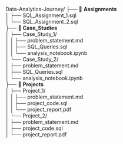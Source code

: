 Data-Analytics-Journey/
├── 📁 **Assignments**  
│   ├── SQL_Assignment_1.sql  
│   └── SQL_Assignment_2.sql  
├── 📁 **Case_Studies**  
│   ├── Case_Study_1/  
│   │   ├── problem_statement.md  
│   │   ├── SQL_Queries.sql  
│   │   └── analysis_notebook.ipynb  
│   └── Case_Study_2/  
│       ├── problem_statement.md  
│       ├── SQL_Queries.sql  
│       └── analysis_notebook.ipynb  
├── 📁 **Projects**  
│   ├── Project_1/  
│   │   ├── problem_statement.md  
│   │   ├── project_code.sql  
│   │   └── project_report.pdf  
│   └── Project_2/  
│       ├── problem_statement.md  
│       ├── project_code.sql  
│       └── project_report.pdf 
